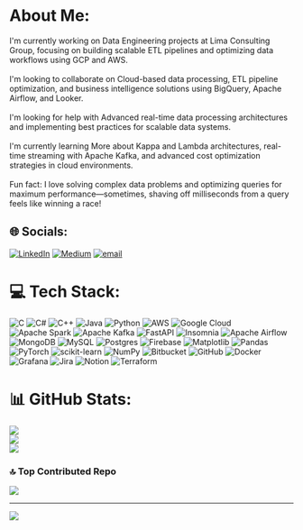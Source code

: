 #  About Me:
I'm currently working on Data Engineering projects at Lima Consulting Group, focusing on building scalable ETL pipelines and optimizing data workflows using GCP and AWS.<br><br>I'm looking to collaborate on Cloud-based data processing, ETL pipeline optimization, and business intelligence solutions using BigQuery, Apache Airflow, and Looker.<br><br>I'm looking for help with Advanced real-time data processing architectures and implementing best practices for scalable data systems.<br><br>I'm currently learning More about Kappa and Lambda architectures, real-time streaming with Apache Kafka, and advanced cost optimization strategies in cloud environments.<br><br>Fun fact: I love solving complex data problems and optimizing queries for maximum performance—sometimes, shaving off milliseconds from a query feels like winning a race!


## 🌐 Socials:
[![LinkedIn](https://img.shields.io/badge/LinkedIn-%230077B5.svg?logo=linkedin&logoColor=white)](https://linkedin.com/in/www.linkedin.com/in/correiadaniel1400) [![Medium](https://img.shields.io/badge/Medium-12100E?logo=medium&logoColor=white)](https://medium.com/@@danmangabeira) [![email](https://img.shields.io/badge/Email-D14836?logo=gmail&logoColor=white)](mailto:danmangabeira@gmail.com) 

# 💻 Tech Stack:
![C](https://img.shields.io/badge/c-%2300599C.svg?style=flat&logo=c&logoColor=white) ![C#](https://img.shields.io/badge/c%23-%23239120.svg?style=flat&logo=csharp&logoColor=white) ![C++](https://img.shields.io/badge/c++-%2300599C.svg?style=flat&logo=c%2B%2B&logoColor=white) ![Java](https://img.shields.io/badge/java-%23ED8B00.svg?style=flat&logo=openjdk&logoColor=white) ![Python](https://img.shields.io/badge/python-3670A0?style=flat&logo=python&logoColor=ffdd54) ![AWS](https://img.shields.io/badge/AWS-%23FF9900.svg?style=flat&logo=amazon-aws&logoColor=white) ![Google Cloud](https://img.shields.io/badge/GoogleCloud-%234285F4.svg?style=flat&logo=google-cloud&logoColor=white) ![Apache Spark](https://img.shields.io/badge/Apache%20Spark-FDEE21?style=flat&logo=apachespark&logoColor=black) ![Apache Kafka](https://img.shields.io/badge/Apache%20Kafka-000?style=flat&logo=apachekafka) ![FastAPI](https://img.shields.io/badge/FastAPI-005571?style=flat&logo=fastapi) ![Insomnia](https://img.shields.io/badge/Insomnia-black?style=flat&logo=insomnia&logoColor=5849BE) ![Apache Airflow](https://img.shields.io/badge/Apache%20Airflow-017CEE?style=flat&logo=Apache%20Airflow&logoColor=white) ![MongoDB](https://img.shields.io/badge/MongoDB-%234ea94b.svg?style=flat&logo=mongodb&logoColor=white) ![MySQL](https://img.shields.io/badge/mysql-4479A1.svg?style=flat&logo=mysql&logoColor=white) ![Postgres](https://img.shields.io/badge/postgres-%23316192.svg?style=flat&logo=postgresql&logoColor=white) ![Firebase](https://img.shields.io/badge/firebase-a08021?style=flat&logo=firebase&logoColor=ffcd34) ![Matplotlib](https://img.shields.io/badge/Matplotlib-%23ffffff.svg?style=flat&logo=Matplotlib&logoColor=black) ![Pandas](https://img.shields.io/badge/pandas-%23150458.svg?style=flat&logo=pandas&logoColor=white) ![PyTorch](https://img.shields.io/badge/PyTorch-%23EE4C2C.svg?style=flat&logo=PyTorch&logoColor=white) ![scikit-learn](https://img.shields.io/badge/scikit--learn-%23F7931E.svg?style=flat&logo=scikit-learn&logoColor=white) ![NumPy](https://img.shields.io/badge/numpy-%23013243.svg?style=flat&logo=numpy&logoColor=white) ![Bitbucket](https://img.shields.io/badge/bitbucket-%230047B3.svg?style=flat&logo=bitbucket&logoColor=white) ![GitHub](https://img.shields.io/badge/github-%23121011.svg?style=flat&logo=github&logoColor=white) ![Docker](https://img.shields.io/badge/docker-%230db7ed.svg?style=flat&logo=docker&logoColor=white) ![Grafana](https://img.shields.io/badge/grafana-%23F46800.svg?style=flat&logo=grafana&logoColor=white) ![Jira](https://img.shields.io/badge/jira-%230A0FFF.svg?style=flat&logo=jira&logoColor=white) ![Notion](https://img.shields.io/badge/Notion-%23000000.svg?style=flat&logo=notion&logoColor=white) ![Terraform](https://img.shields.io/badge/terraform-%235835CC.svg?style=flat&logo=terraform&logoColor=white)
# 📊 GitHub Stats:
![](https://github-readme-stats.vercel.app/api?username=DanielCorreia14&theme=discord_old_blurple&hide_border=true&include_all_commits=true&count_private=false)<br/>
![](https://nirzak-streak-stats.vercel.app/?user=DanielCorreia14&theme=discord_old_blurple&hide_border=true)<br/>
![](https://github-readme-stats.vercel.app/api/top-langs/?username=DanielCorreia14&theme=discord_old_blurple&hide_border=true&include_all_commits=true&count_private=false&layout=compact)




### 🔝 Top Contributed Repo
![](https://github-contributor-stats.vercel.app/api?username=DanielCorreia14&limit=5&theme=discord_old_blurple&combine_all_yearly_contributions=true)

---
[![](https://visitcount.itsvg.in/api?id=DanielCorreia14&icon=2&color=12)](https://visitcount.itsvg.in)

<!-- Proudly created with GPRM ( https://gprm.itsvg.in ) -->
